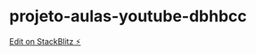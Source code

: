 # projeto-aulas-youtube-dbhbcc

[Edit on StackBlitz ⚡️](https://stackblitz.com/edit/projeto-aulas-youtube-dbhbcc)